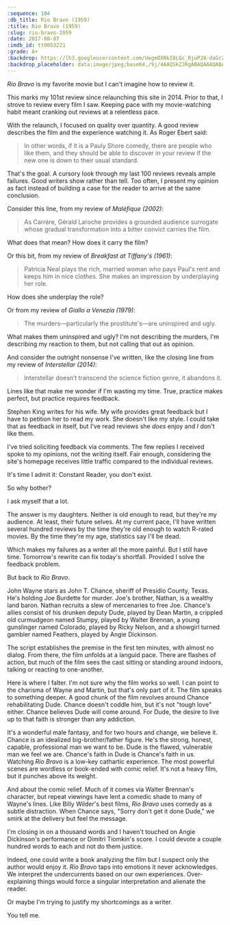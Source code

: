 ```yaml
---
:sequence: 104
:db_title: Rio Bravo (1959)
:title: Rio Bravo (1959)
:slug: rio-bravo-1959
:date: 2017-08-07
:imdb_id: tt0053221
:grade: A+
:backdrop: https://lh3.googleusercontent.com/UegmOXNkI8LGc_RjuPJ8-daGr2JTgtc6klNs2k__EP1L8PAeBnj3dN--lqpYT46F8xP2Az8Nnv5XE5ZPS-ijRoVo5m5545COAbuskLxmjR34ErVWI5QEBeoWbGt8hYl4UpzdK9UDyg=w1000-l75-rj
:backdrop_placeholder: data:image/jpeg;base64,/9j/4AAQSkZJRgABAQAAAQABAAD/2wCEACgcHiMeGSgjISMtKygwPGRBPDc3PHtYXUlkkYCZlo+AjIqgtObDoKrarYqMyP/L2u71////m8H////6/+b9//gBKy0tPDU8dkFBdviljKX4+Pj47Pj47Oz4+Pj4+Pj4+Pj47Oz47Pjs+Pjs+Pjs7Ozs7Oz47Pj4+Pjs7Pjs7Pj47P/AABEIAAsAFAMBIgACEQEDEQH/xAAYAAACAwAAAAAAAAAAAAAAAAACAwABBf/EAB0QAAEEAgMAAAAAAAAAAAAAAAEAAhEhAzEzYaH/xAAVAQEBAAAAAAAAAAAAAAAAAAACAf/EABURAQEAAAAAAAAAAAAAAAAAAAAR/9oADAMBAAIRAxEAPwDPx43Mh0b6lC0Bz7oWU5pMIMXNBRpQk7r1RXEqJI//2Q==
---
```


_Rio Bravo_ is my favorite movie but I can't imagine how to review it. 

This marks my 101st review since relaunching this site in 2014. Prior to that, I strove to review every film I saw. Keeping pace with my movie-watching habit meant cranking out reviews at a relentless pace. 

With the relaunch, I focused on quality over quantity. A good review describes the film and the experience watching it. As Roger Ebert said:

> In other words, if it is a Pauly Shore comedy, there are people who like them, and they should be able to discover in your review if the new one is down to their usual standard.

That's the goal. A cursory look through my last 100 reviews reveals ample failures. Good writers show rather than tell. Too often, I present my opinion as fact instead of building a case for the reader to arrive at the same conclusion. 


Consider this line, from my review of _Maléfique (2002)_:

> As Carrère, Gérald Laroche provides a grounded audience surrogate whose gradual transformation into a bitter convict carries the film.

What does that mean? How does it carry the film?

Or this bit, from my review of _Breakfast at Tiffany's (1961)_:

> Patricia Neal plays the rich, married woman who pays Paul's rent and keeps him in nice clothes. She makes an impression by underplaying her role.

How does she underplay the role?

Or from my review of _Giallo a Venezia (1979)_:

> The murders—particularly the prostitute's—are uninspired and ugly.

What makes them uninspired and ugly? I'm not describing the murders, I'm describing my reaction to them, but not calling that out as opinion.

And consider the outright nonsense I've written, like the closing line from my review of _Interstellar (2014)_:

> Interstellar doesn’t transcend the science fiction genre, it abandons it.

Lines like that make me wonder if I'm wasting my time. True, practice makes perfect, but practice requires feedback.

Stephen King writes for his wife. My wife provides great feedback but I have to petition her to read my work. She doesn't like my style. I could take that as feedback in itself, but I've read reviews she _does_ enjoy and _I_ don't like them. 

I've tried soliciting feedback via comments. The few replies I received spoke to my opinions, not the writing itself. Fair enough, considering the site's homepage receives little traffic compared to the individual reviews. 

It's time I admit it: Constant Reader, you don't exist.

So why bother? 

I ask myself that a lot.

The answer is my daughters. Neither is old enough to read, but they're my audience. At least, their future selves. At my current pace, I'll have written several hundred reviews by the time they're old enough to watch R-rated movies. By the time they're my age, statistics say I'll be dead. 

Which makes my failures as a writer all the more painful. But I still have time. Tomorrow's rewrite can fix today's shortfall. Provided I solve the feedback problem. 

But back to _Rio Bravo_.

John Wayne stars as John T. Chance, sheriff of Presidio County, Texas. He's holding Joe Burdette for murder. Joe's brother, Nathan, is a wealthy land baron. Nathan recruits a slew of mercenaries to free Joe. Chance's allies consist of his drunken deputy Dude, played by Dean Martin, a crippled old curmudgeon named Stumpy, played by Walter Brennan, a young gunslinger named Colorado, played by Ricky Nelson, and a showgirl turned gambler named Feathers, played by Angie Dickinson. 

The script establishes the premise in the first ten minutes, with almost no dialog. From there, the film unfolds at a languid pace. There are flashes of action, but much of the film sees the cast sitting or standing around indoors, talking or reacting to one-another.

Here is where I falter. I'm not sure why the film works so well. I can point to the charisma of Wayne and Martin, but that's only part of it. The film speaks to something deeper. A good chunk of the film revolves around Chance rehabilitating Dude. Chance doesn't coddle him, but it's not "tough love" either. Chance believes Dude will come around. For Dude, the desire to live up to that faith is stronger than any addiction.

It's a wonderful male fantasy, and for two hours and change, we believe it. Chance is an idealized big-brother/father figure. He's the strong, honest, capable, professional man we want to be. Dude is the flawed, vulnerable man we feel we are. Chance's faith in Dude is Chance's faith in us. Watching _Rio Bravo_ is a low-key cathartic experience. The most powerful scenes are wordless or book-ended with comic relief. It's not a heavy film, but it punches above its weight.

And about the comic relief. Much of it comes via Walter Brennan's character, but repeat viewings have lent a comedic shade to many of Wayne's lines. Like Billy Wilder's best films, _Rio Bravo_ uses comedy as a subtle distraction. When Chance says, "Sorry don't get it done Dude," we smirk at the delivery but feel the message.

I'm closing in on a thousand words and I haven't touched on Angie Dickinson's performance or Dimitri Tiomkin's score. I could devote a couple hundred words to each and not do them justice.

Indeed, one could write a book analyzing the film but I suspect only the author would enjoy it. _Rio Bravo_ taps into emotions it never acknowledges. We interpret the undercurrents based on our own experiences. Over-explaining things would force a singular interpretation and alienate the reader. 

Or maybe I'm trying to justify my shortcomings as a writer. 

You tell me.
